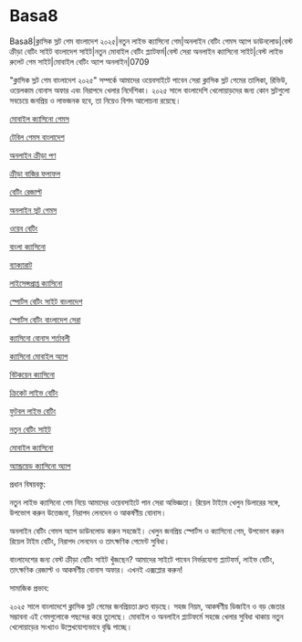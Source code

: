# Basa8

Basa8|ক্লাসিক স্লট গেম বাংলাদেশ ২০২৫|নতুন লাইভ ক্যাসিনো গেম|অনলাইন বেটিং গেমস অ্যাপ ডাউনলোড|বেস্ট ক্রীড়া বেটিং সাইট বাংলাদেশ সাইট|নতুন মোবাইল বেটিং প্ল্যাটফর্ম|বেস্ট সেরা অনলাইন ক্যাসিনো সাইট|বেস্ট লাইভ রুলেট গেম সাইট|মোবাইল বেটিং অ্যাপ অনলাইন|0709

"ক্লাসিক স্লট গেম বাংলাদেশ ২০২৫" সম্পর্কে আমাদের ওয়েবসাইটে পাবেন সেরা ক্লাসিক স্লট গেমের তালিকা, রিভিউ, ওয়েলকাম বোনাস অফার এবং নিরাপদে খেলার নির্দেশিকা। ২০২৫ সালে বাংলাদেশি খেলোয়াড়দের জন্য কোন স্লটগুলো সবচেয়ে জনপ্রিয় ও লাভজনক হবে, তা নিয়েও বিশদ আলোচনা রয়েছে।

<a href="https://basa9now.com/">মোবাইল ক্যাসিনো গেমস</a>

<a href="https://basa9now.net/">টেবিল গেমস বাংলাদেশ</a>

<a href="https://basa9pro.com/">অনলাইন ক্রীড়া পণ</a>

<a href="https://basa9pro.net/">ক্রীড়া বাজির ফলাফল</a>

<a href="https://basa9vip.net/">বেটিং রেজাল্ট</a>

<a href="https://basa9us.net/">অনলাইন স্লট গেমস</a>

<a href="https://basa9hub.com/">ওয়েব বেটিং</a>

<a href="https://basa9hub.net/">বাংলা ক্যাসিনো</a>

<a href="https://basa8now.com/">ব্যাক্যারাট</a>

<a href="https://basa8now.net/">লাইসেন্সপ্রাপ্ত ক্যাসিনো</a>

<a href="https://basa8vip.net/">স্পোর্টস বেটিং সাইট বাংলাদেশ</a>

<a href="https://basa8us.net/">স্পোর্টস বেটিং বাংলাদেশ সেরা</a>

<a href="https://basa8uk.com/">ক্যাসিনো বোনাস শর্তাবলী</a>

<a href="https://basa8uk.net/">ক্যাসিনো মোবাইল অ্যাপ</a>

<a href="https://basa8pro.com/">বিটকয়েন ক্যাসিনো</a>

<a href="https://basa8pro.net/">ক্রিকেট লাইভ বেটিং</a>

<a href="https://basa8vip.net/">ফুটবল লাইভ বেটিং</a>

<a href="https://basa8us.net/">নতুন বেটিং সাইট</a>

<a href="https://basa8vip.com/">মোবাইল ক্যাসিনো</a>

<a href="https://basa8us.com/">অ্যান্ড্রয়েড ক্যাসিনো অ্যাপ</a>

প্রধান বিষয়বস্তু:

নতুন লাইভ ক্যাসিনো গেম নিয়ে আমাদের ওয়েবসাইটে পান সেরা অভিজ্ঞতা। রিয়েল টাইমে খেলুন ডিলারের সঙ্গে, উপভোগ করুন উত্তেজনা, নিরাপদ লেনদেন ও আকর্ষণীয় বোনাস।

অনলাইন বেটিং গেমস অ্যাপ ডাউনলোড করুন সহজেই। খেলুন জনপ্রিয় স্পোর্টস ও ক্যাসিনো গেম, উপভোগ করুন রিয়েল টাইম বেটিং, নিরাপদ লেনদেন ও তাৎক্ষণিক পেমেন্ট সুবিধা।

বাংলাদেশের জন্য বেস্ট ক্রীড়া বেটিং সাইট খুঁজছেন? আমাদের সাইটে পাবেন নির্ভরযোগ্য প্ল্যাটফর্ম, লাইভ বেটিং, তাৎক্ষণিক রেজাল্ট ও আকর্ষণীয় বোনাস অফার। এখনই এক্সপ্লোর করুন!

সামাজিক প্রভাব:

২০২৫ সালে বাংলাদেশে ক্লাসিক স্লট গেমের জনপ্রিয়তা দ্রুত বাড়ছে। সহজ নিয়ম, আকর্ষণীয় ডিজাইন ও বড় জেতার সম্ভাবনা এই গেমগুলোকে পছন্দের করে তুলেছে। মোবাইল ও অনলাইন প্ল্যাটফর্মে সহজে খেলার সুবিধা থাকায় নতুন খেলোয়াড়ের সংখ্যাও উল্লেখযোগ্যভাবে বৃদ্ধি পাচ্ছে।
